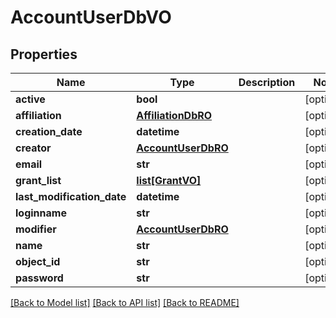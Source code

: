 # AccountUserDbVO

## Properties
Name | Type | Description | Notes
------------ | ------------- | ------------- | -------------
**active** | **bool** |  | [optional] 
**affiliation** | [**AffiliationDbRO**](AffiliationDbRO.md) |  | [optional] 
**creation_date** | **datetime** |  | [optional] 
**creator** | [**AccountUserDbRO**](AccountUserDbRO.md) |  | [optional] 
**email** | **str** |  | [optional] 
**grant_list** | [**list[GrantVO]**](GrantVO.md) |  | [optional] 
**last_modification_date** | **datetime** |  | [optional] 
**loginname** | **str** |  | [optional] 
**modifier** | [**AccountUserDbRO**](AccountUserDbRO.md) |  | [optional] 
**name** | **str** |  | [optional] 
**object_id** | **str** |  | [optional] 
**password** | **str** |  | [optional] 

[[Back to Model list]](../README.md#documentation-for-models) [[Back to API list]](../README.md#documentation-for-api-endpoints) [[Back to README]](../README.md)


